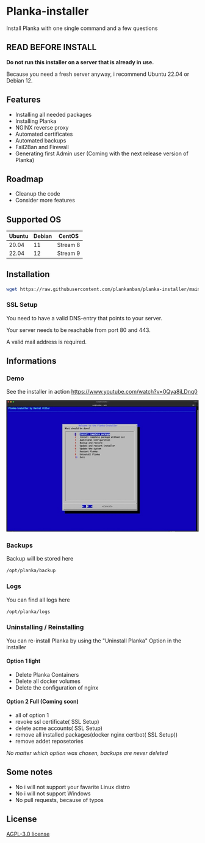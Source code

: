 
# Planka-installer

Install Planka with one single command and a few questions

## READ BEFORE INSTALL

**Do not run this installer on a server that is already in use.**

Because you need a fresh server anyway, i recommend Ubuntu 22.04 or Debian 12.

## Features

- Installing all needed packages
- Installing Planka
- NGINX reverse proxy
- Automated certificates
- Automated backups
- Fail2Ban and Firewall
- Generating first Admin user (Coming with the next release version of Planka)


## Roadmap

- Cleanup the code
- Consider more features

## Supported OS

| Ubuntu | Debian | CentOS |
|---|---|---|
| 20.04 | 11 | Stream 8 |
| 22.04 | 12 | Stream 9 |



## Installation

```bash
wget https://raw.githubusercontent.com/plankanban/planka-installer/main/installer.sh -O /opt/planka_installer.sh && bash /opt/planka_installer.sh
```

### SSL Setup
You need to have a valid DNS-entry that points to your server.

Your server needs to be reachable from port 80 and 443.

A valid mail address is required.


## Informations

### Demo
See the installer in action https://www.youtube.com/watch?v=0Qya8iLDnq0

![Installer Demo](img/installer.jpeg)


### Backups
Backup will be stored here
```bash
/opt/planka/backup
```

### Logs
You can find all logs here
```bash
/opt/planka/logs
```

### Uninstalling / Reinstalling

You can re-install Planka by using the "Uninstall Planka" Option in the installer
#### Option 1 light
+ Delete Planka Containers
+ Delete all docker volumes
+ Delete the configuration of nginx

#### Option 2 Full (Coming soon)
+ all of option 1
+ revoke ssl certificate( SSL Setup)
+ delete acme accounts( SSL Setup)
+ remove all installed packages(docker nginx certbot( SSL Setup))
+ remove addet reposetories

*No matter which option was chosen, backups are never deleted*

## Some notes
+ No i will not support your favarite Linux distro
+ No i will not support Windows
+ No pull requests, because of typos

## License

[AGPL-3.0 license](https://github.com/plankanban/planka-installer/blob/main/LICENSE)
